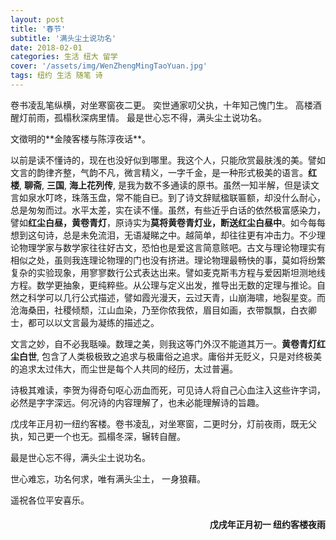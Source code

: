 ```yaml
---
layout: post
title: '春节'
subtitle: '满头尘土说功名'
date: 2018-02-01
categories: 生活 纽大 留学
cover: '/assets/img/WenZhengMingTaoYuan.jpg'
tags: 纽约 生活 随笔 诗 
---
```

<p class='quote'>
卷书凌乱笔纵横，对坐寒窗夜二更。
奕世通家叨父执，十年知己愧门生。
高楼酒醒灯前雨，孤榻秋深病里情。
最是世心忘不得，满头尘土说功名。
</p>
文徵明的**金陵客楼与陈淳夜话**。

以前是读不懂诗的，现在也没好似到哪里。我这个人，只能欣赏最肤浅的美。譬如文言的韵律齐整，气韵不凡，微言精义，一字千金，是一种形式极美的语言。**红楼**, **聊斋**, **三国**, **海上花列传**, 是我为数不多通读的原书。虽然一知半解，但是读文言如泉水叮咚，珠落玉盘，常不能自已。到了诗文辞赋楹联匾额，却没什么耐心，总是匆匆而过。水平太差，实在读不懂。虽然，有些近乎白话的依然极富感染力，譬如**红尘白昼，黄卷青灯**，原诗实为**莫将黄卷青灯业，断送红尘白昼中**。如今每每想到这句诗，总是未免流泪，无语凝睇之中。越简单，却往往更有冲击力。不少理论物理学家与数学家往往好古文，恐怕也是爱这言简意赅吧。古文与理论物理实有相似之处，虽则我连理论物理的门也没有挤进。理论物理最畅快的事，莫如将纷繁复杂的实验现象，用寥寥数行公式表达出来。譬如麦克斯韦方程与爱因斯坦测地线方程。数学更抽象，更纯粹些。从公理与定义出发，推导出无数的定理与推论。自然之科学可以几行公式描述，譬如霞光漫天，云过天青，山崩海啸，地裂星变。而沧海桑田，社稷倾颓，江山血染，乃至你侬我侬，眉目如画，衣带飘飘，白衣卿士，都可以以文言最为凝练的描述之。

文言之妙，自不必我聒噪。数理之美，则我这等门外汉不能道其万一。**黄卷青灯红尘白世**, 包含了人类极极致之追求与极庸俗之追求。庸俗并无贬义，只是对终极美的追求太过伟大，而尘世是每个人共同的经历，太过普遍。

诗极其难读，李贺为得奇句呕心沥血而死，可见诗人将自己心血注入这些许字词，必然是字字深远。何况诗的内容理解了，也未必能理解诗的旨趣。

戊戌年正月初一纽约客楼。卷书凌乱，对坐寒窗，二更时分，灯前夜雨，既无父执，知己更一个也无。孤榻冬深，辗转自醒。

<p class='quote'>
最是世心忘不得，满头尘土说功名。
</p>

世心难忘，功名何求，唯有满头尘土， 一身狼藉。

遥祝各位平安喜乐。

<h4 style='text-align:right'>戊戌年正月初一 纽约客楼夜雨</h4>

